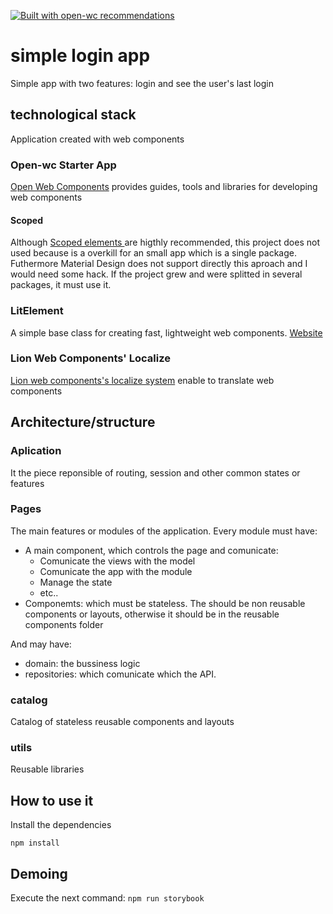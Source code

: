 [![Built with open-wc recommendations](https://img.shields.io/badge/built%20with-open--wc-blue.svg)](https://github.com/open-wc)

# simple login app
Simple app with two features: login and see the user's last login

## technological stack
Application created with web components

### Open-wc Starter App
[Open Web Components](https://open-wc.org/) provides guides, tools and libraries for developing web components

#### Scoped
Although [Scoped elements
](https://github.com/open-wc/open-wc/tree/master/packages/scoped-elements) are higthly recommended,  this project does not used because is a overkill for an small app which is a single package. Futhermore Material Design does not support directly this aproach and I would need some hack. If the project grew and were splitted in several packages, it must use it.

### LitElement

A simple base class for creating fast, lightweight web components. [Website](https://lit-element.polymer-project.org/)

### Lion Web Components' Localize 

[Lion web components's localize system](https://lion-web-components.netlify.app/?path=/docs/localize-intro--page) enable to translate web components

## Architecture/structure

### Aplication

It the piece reponsible of routing, session and other common states or features

### Pages

The main features or modules of the application. Every module must have:

* A main component, which controls the page and comunicate:
  * Comunicate the views with the model
  * Comunicate the app with the module
  * Manage the state
  * etc..
* Componemts: which must be stateless. The should be non reusable components or layouts, otherwise it should be in the reusable components folder

And may have:
* domain: the bussiness logic
* repositories: which comunicate which the API.

### catalog

Catalog of stateless reusable components and layouts

### utils

Reusable libraries


## How to use it

Install the dependencies

`npm install`

## Demoing

Execute the next command:
`npm run storybook`
